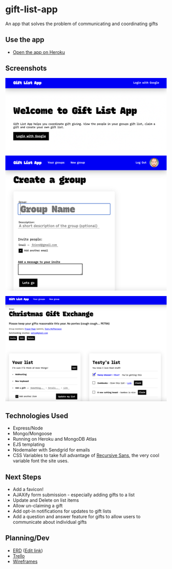 # gift-list-app
An app that solves the problem of communicating and coordinating gifts

## Use the app
* [Open the app on Heroku](https://giftlists-app.herokuapp.com/)

## Screenshots
![home page](about/1.png)

![create a group](about/2.png)

![Viewing a group](about/3.png)

## Technologies Used
* Express/Node
* Mongo/Mongoose
* Running on Heroku and MongoDB Atlas
* EJS templating
* Nodemailer with Sendgrid for emails
* CSS Variables to take full advantage of [Recursive Sans](https://www.recursive.design/), the very cool variable font the site uses.

## Next Steps
* Add a favicon!
* AJAXify form submission - especially adding gifts to a list
* Update and Delete on list items
* Allow un-claiming a gift
* Add opt-in notifications for updates to gift lists
* Add a question and answer feature for gifts to allow users to communicate about individual gifts

## Planning/Dev
* [ERD](https://lucid.app/lucidchart/285fbeb7-c562-41ac-862c-5b7ce53f4e46/view?page=0_0#) ([Edit link](https://lucid.app/lucidchart/285fbeb7-c562-41ac-862c-5b7ce53f4e46/edit?beaconFlowId=35D28D8593A7476E&page=0_0#))
* [Trello](https://trello.com/b/R3abJ3Ku/gift-app-development)
* [Wireframes](https://www.figma.com/file/Es42EQCISeqIXTWqvnghQp/Gift-app?node-id=0%3A1)

